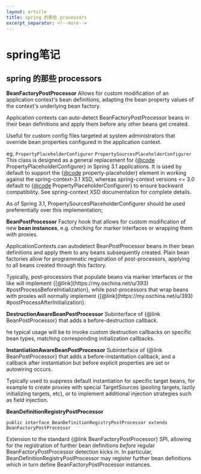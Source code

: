 ```yaml
---
layout: article
title: spring 的那些 processors
excerpt_separator: <!--more-->
---
```


<!--more-->
# spring笔记
## spring 的那些 processors
**BeanFactoryPostProcessor**
Allows for custom modification of an application context's bean definitions,
adapting the bean property values of the context's underlying bean factory.

Application contexts can auto-detect BeanFactoryPostProcessor beans in
their bean definitions and apply them before any other beans get created.

Useful for custom config files targeted at system administrators that
override bean properties configured in the application context.

eg.
`PropertyPlaceholderConfigurer`
`PropertySourcesPlaceholderConfigurer`
This class is designed as a general replacement for {[@code](https://my.oschina.net/codeo)
PropertyPlaceholderConfigurer} in Spring 3.1 applications. It is used by default to
support the {[@code](https://my.oschina.net/codeo) property-placeholder} element in working against the
spring-context-3.1 XSD, whereas spring-context versions &lt;= 3.0 default to
{[@code](https://my.oschina.net/codeo) PropertyPlaceholderConfigurer} to ensure backward compatibility. See
spring-context XSD documentation for complete details.

As of Spring 3.1, PropertySourcesPlaceholderConfigurer should be used preferentially over this implementation;

**BeanPostProcessor**
Factory hook that allows for custom modification of new **bean instances**,
e.g. checking for marker interfaces or wrapping them with proxies.

ApplicationContexts can autodetect BeanPostProcessor beans in their
bean definitions and apply them to any beans subsequently created.
Plain bean factories allow for programmatic registration of post-processors,
applying to all beans created through this factory.

<p>Typically, post-processors that populate beans via marker interfaces
or the like will implement {[@link](https://my.oschina.net/u/393) #postProcessBeforeInitialization},
while post-processors that wrap beans with proxies will normally
implement {[@link](https://my.oschina.net/u/393) #postProcessAfterInitialization}.

**DestructionAwareBeanPostProcessor**
Subinterface of {@link BeanPostProcessor} that adds a before-destruction callback.

he typical usage will be to invoke custom destruction callbacks on
specific bean types, matching corresponding initialization callbacks.

**InstantiationAwareBeanPostProcessor**
Subinterface of {@link BeanPostProcessor} that adds a before-instantiation callback,
and a callback after instantiation but before explicit properties are set or
autowiring occurs.

Typically used to suppress default instantiation for specific target beans,
for example to create proxies with special TargetSources (pooling targets,
lazily initializing targets, etc), or to implement additional injection strategies
such as field injection.

**BeanDefinitionRegistryPostProcessor**
```
public interface BeanDefinitionRegistryPostProcessor extends BeanFactoryPostProcessor
```
Extension to the standard {@link BeanFactoryPostProcessor} SPI, allowing for
the registration of further bean definitions <i>before</i> regular
BeanFactoryPostProcessor detection kicks in. In particular,
BeanDefinitionRegistryPostProcessor may register further bean definitions
which in turn define BeanFactoryPostProcessor instances.